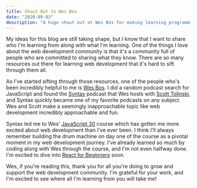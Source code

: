 ```yaml
---
title: Shout Out to Wes Bos
date: "2020-09-03"
description: "A huge shout out ot Wes Bos for making learning programming fun."
---
```


My ideas for this blog are still taking shape, but I know that I want to share who I'm learning from along with what I'm learning. One of the things I love about the web development community is that it's a community full of people who are committed to sharing what they know. There are so many resources out there for learning web development that it's hard to sift through them all.

As I've started sifting through those resources, one of the people who's been incredibly helpful to me is [Wes Bos](https://wesbos.com/). I did a random podcast search for JavaScript and found the [Syntax](https://syntax.fm/) podcast that Wes hosts with [Scott Tolinski](https://twitter.com/stolinski), and Syntax quickly became one of my favorite podcasts on any subject. Wes and Scott make a seemingly inapproachable topic like web development incredibly approachable and fun.

Syntax led me to Wes' [JavaScript 30](https://javascript30.com/) course which has gotten me more excited about web development than I've ever been. I think I'll always remember building the drum machine on day one of the course as a pivotal moment in my web development journey. I've already learned so much by coding along with Wes through the course, and I'm not even halfway done. I'm excited to dive into [React for Beginners](https://reactforbeginners.com/) soon.

Wes, if you're reading this, thank you for all you're doing to grow and support the web development community. I'm grateful for your work, and I'm excited to see where all I'm learning from you will take me!